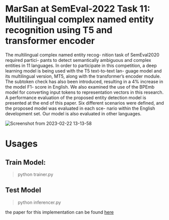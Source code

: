 
# MarSan at SemEval-2022 Task 11: Multilingual complex named entity recognition using T5 and transformer encoder

The multilingual complex named entity recog-
nition task of SemEval2020 required partici-
pants to detect semantically ambiguous and
complex entities in 11 languages. In order to
participate in this competition, a deep learning
model is being used with the T5 text-to-text lan-
guage model and its multilingual version, MT5,
along with the transformer’s encoder module.
The subtoken check has also been introduced,
resulting in a 4% increase in the model F1-
score in English. We also examined the use of
the BPEmb model for converting input tokens
to representation vectors in this research. A
performance evaluation of the proposed entity
detection model is presented at the end of this
paper. Six different scenarios were defined, and
the proposed model was evaluated in each sce-
nario within the English development set. Our
model is also evaluated in other languages.


![Screenshot from 2023-02-22 13-13-58](https://user-images.githubusercontent.com/86873813/220586905-e83055f8-5c10-4c97-9fa5-e9f7ab59520e.png)


# Usages
## Train Model:

> python trainer.py

## Test Model

>python inferencer.py


the paper for this implementation can be found [here](https://aclanthology.org/2022.semeval-1.226/)
